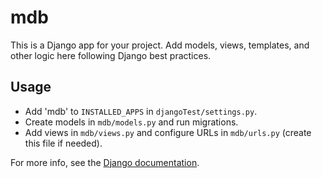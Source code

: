 # mdb

This is a Django app for your project. Add models, views, templates, and other logic here following Django best practices.

## Usage
- Add 'mdb' to `INSTALLED_APPS` in `djangoTest/settings.py`.
- Create models in `mdb/models.py` and run migrations.
- Add views in `mdb/views.py` and configure URLs in `mdb/urls.py` (create this file if needed).

For more info, see the [Django documentation](https://docs.djangoproject.com/en/stable/).
